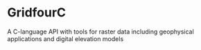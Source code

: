 # GridfourC
A C-language API with tools for raster data including geophysical applications and digital elevation models
